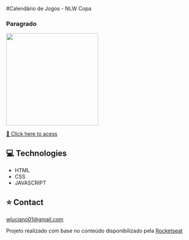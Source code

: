 #Calendário de Jogos - NLW Copa
<h3>Paragrado</h3>

<a href="https://wictorluciano.github.io/NLW-Copa/"><img src="./assets/imgs/readme" width="250px"></a>

[🔗 Click here to acess](https://wictorluciano.github.io/NLW-Copa/)

## 💻 Technologies

- HTML
- CSS
- JAVASCRIPT

## ⭐ Contact

wluciano01@gmail.com



Projeto realizado com base no conteúdo disponibilizado pela 
<a href="https://www.rocketseat.com.br/" target="_blank">Rocketseat</a>
